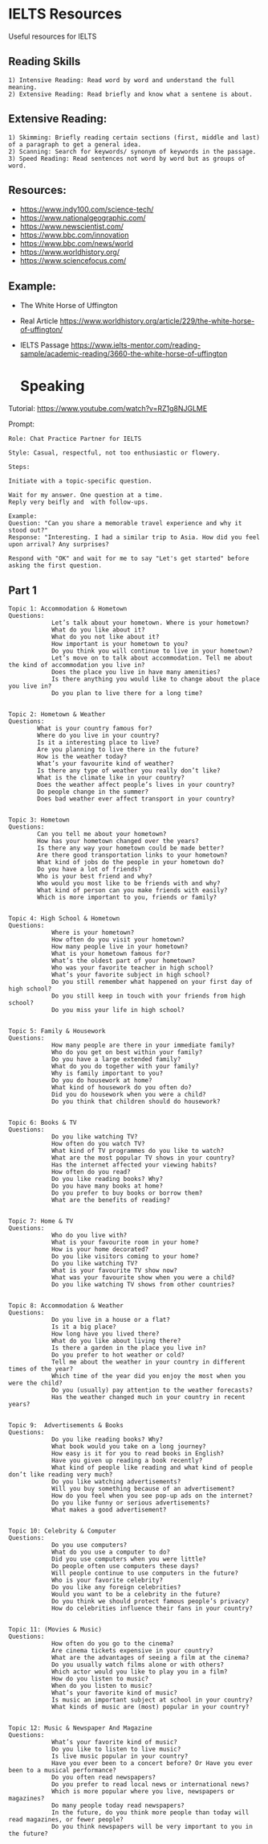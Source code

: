 # IELTS Resources

Useful resources for IELTS

## Reading Skills

    1) Intensive Reading: Read word by word and understand the full meaning.
    2) Extensive Reading: Read briefly and know what a sentene is about.


## Extensive Reading:

    1) Skimming: Briefly reading certain sections (first, middle and last) of a paragraph to get a general idea.
    2) Scanning: Search for keywords/ synonym of keywords in the passage.
    3) Speed Reading: Read sentences not word by word but as groups of word.


## Resources:

-  https://www.indy100.com/science-tech/
-  https://www.nationalgeographic.com/  
-  https://www.newscientist.com/
-  https://www.bbc.com/innovation
-  https://www.bbc.com/news/world
-  https://www.worldhistory.org/
-  https://www.sciencefocus.com/

## Example:

- The White Horse of Uffington
- Real Article
     https://www.worldhistory.org/article/229/the-white-horse-of-uffington/
- IELTS Passage
    https://www.ielts-mentor.com/reading-sample/academic-reading/3660-the-white-horse-of-uffington



  # Speaking
Tutorial: https://www.youtube.com/watch?v=RZ1g8NJGLME

Prompt:

    Role: Chat Practice Partner for IELTS
    
    Style: Casual, respectful, not too enthusiastic or flowery.
    
    Steps:
    
    Initiate with a topic-specific question.
    
    Wait for my answer. One question at a time.
    Reply very beifly and  with follow-ups.
    
    Example:
    Question: "Can you share a memorable travel experience and why it stood out?"
    Response: "Interesting. I had a similar trip to Asia. How did you feel upon arrival? Any surprises?
    
    Respond with "OK" and wait for me to say "Let's get started" before asking the first question.


## Part 1

    
    Topic 1: Accommodation & Hometown
    Questions:
                Let’s talk about your hometown. Where is your hometown?
                What do you like about it?
                What do you not like about it?
                How important is your hometown to you?
                Do you think you will continue to live in your hometown?
                Let’s move on to talk about accommodation. Tell me about the kind of accommodation you live in?
                Does the place you live in have many amenities?
                Is there anything you would like to change about the place you live in?
                Do you plan to live there for a long time?


    Topic 2: Hometown & Weather
    Questions:
            What is your country famous for?
            Where do you live in your country?
            Is it a interesting place to live?
            Are you planning to live there in the future?
            How is the weather today?
            What’s your favourite kind of weather?
            Is there any type of weather you really don’t like?
            What is the climate like in your country?
            Does the weather affect people’s lives in your country?
            Do people change in the summer?
            Does bad weather ever affect transport in your country?


    Topic 3: Hometown
    Questions:
            Can you tell me about your hometown?
            How has your hometown changed over the years?
            Is there any way your hometown could be made better?
            Are there good transportation links to your hometown?
            What kind of jobs do the people in your hometown do?
            Do you have a lot of friends?
            Who is your best friend and why?
            Who would you most like to be friends with and why?
            What kind of person can you make friends with easily?
            Which is more important to you, friends or family?


    Topic 4: High School & Hometown
    Questions:
                Where is your hometown?
                How often do you visit your hometown?
                How many people live in your hometown?
                What is your hometown famous for?
                What’s the oldest part of your hometown?
                Who was your favorite teacher in high school?
                What’s your favorite subject in high school?
                Do you still remember what happened on your first day of high school?
                Do you still keep in touch with your friends from high school?
                Do you miss your life in high school?

            
    Topic 5: Family & Housework
    Questions:
                How many people are there in your immediate family?
                Who do you get on best within your family?
                Do you have a large extended family?
                What do you do together with your family?
                Why is family important to you?
                Do you do housework at home?
                What kind of housework do you often do?
                Did you do housework when you were a child?
                Do you think that children should do housework?

                    
    Topic 6: Books & TV
    Questions:
                Do you like watching TV?
                How often do you watch TV?
                What kind of TV programmes do you like to watch?
                What are the most popular TV shows in your country?
                Has the internet affected your viewing habits?
                How often do you read?
                Do you like reading books? Why?
                Do you have many books at home?
                Do you prefer to buy books or borrow them?
                What are the benefits of reading?
                
    
    Topic 7: Home & TV
    Questions:
                Who do you live with?
                What is your favourite room in your home?
                How is your home decorated?
                Do you like visitors coming to your home?
                Do you like watching TV?
                What is your favourite TV show now?
                What was your favourite show when you were a child?
                Do you like watching TV shows from other countries?

    
    Topic 8: Accommodation & Weather
    Questions:
                Do you live in a house or a flat?
                Is it a big place?
                How long have you lived there?
                What do you like about living there?
                Is there a garden in the place you live in?
                Do you prefer to hot weather or cold?
                Tell me about the weather in your country in different times of the year?
                Which time of the year did you enjoy the most when you were the child?
                Do you (usually) pay attention to the weather forecasts?
                Has the weather changed much in your country in recent years?


    Topic 9:  Advertisements & Books
    Questions:
                Do you like reading books? Why?
                What book would you take on a long journey?
                How easy is it for you to read books in English?
                Have you given up reading a book recently?
                What kind of people like reading and what kind of people don’t like reading very much?
                Do you like watching advertisements?
                Will you buy something because of an advertisement?
                How do you feel when you see pop-up ads on the internet?
                Do you like funny or serious advertisements?
                What makes a good advertisement?


    Topic 10: Celebrity & Computer
    Questions:
                Do you use computers?
                What do you use a computer to do?
                Did you use computers when you were little?
                Do people often use computers these days?
                Will people continue to use computers in the future?
                Who is your favorite celebrity?
                Do you like any foreign celebrities?
                Would you want to be a celebrity in the future?
                Do you think we should protect famous people’s privacy?
                How do celebrities influence their fans in your country?

    
    Topic 11: (Movies & Music)
    Questions:
                How often do you go to the cinema?
                Are cinema tickets expensive in your country?
                What are the advantages of seeing a film at the cinema?
                Do you usually watch films alone or with others?
                Which actor would you like to play you in a film?
                How do you listen to music?
                When do you listen to music?
                What’s your favorite kind of music?
                Is music an important subject at school in your country?
                What kinds of music are (most) popular in your country?

    
    Topic 12: Music & Newspaper And Magazine
    Questions:
                What’s your favorite kind of music?
                Do you like to listen to live music?
                Is live music popular in your country?
                Have you ever been to a concert before? Or Have you ever been to a musical performance?
                Do you often read newspapers?
                Do you prefer to read local news or international news?
                Which is more popular where you live, newspapers or magazines?
                Do many people today read newspapers?
                In the future, do you think more people than today will read magazines, or fewer people?
                Do you think newspapers will be very important to you in the future?
    
                
